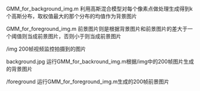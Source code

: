 GMM_for_background_img.m  利用高斯混合模型对每个像素点做处理生成得到k个高斯分布，取权值最大的那个分布的均值作为背景图片

GMM_for_foreground_img.m  前景图片则是根据背景图片和前景图片的差大于一个阈值则当成前景图片，否则小于则当成前景图片
	
/img  200帧视频监控拍摄到的图片

background.jpg  运行GMM_for_backround_img.m根据/img中的200帧图片生成的背景图片
	
/foreground  运行GMM_for_foreground_img.m生成的200帧前景图片
